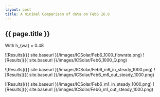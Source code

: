 ```yaml
---
layout: post
title: A minimal Comparison of data on Feb6 10.0
---
```

{{ page.title }}
-----------------
With h_{wa} = 0.48

![Results]({{ site.baseurl }}/images/ICSolar/Feb6_1000_flowrate.png) ![Results]({{ site.baseurl }}/images/ICSolar/Feb6_1000_Q.png)

![Results]({{ site.baseurl }}/images/ICSolar/Feb6_m6_in_steady_1000.png) ![Results]({{ site.baseurl }}/images/ICSolar/Feb6_m6_out_steady_1000.png)

![Results]({{ site.baseurl }}/images/ICSolar/Feb6_m1_in_steady_1000.png) ![Results]({{ site.baseurl }}/images/ICSolar/Feb6_m1_out_steady_1000.png)

